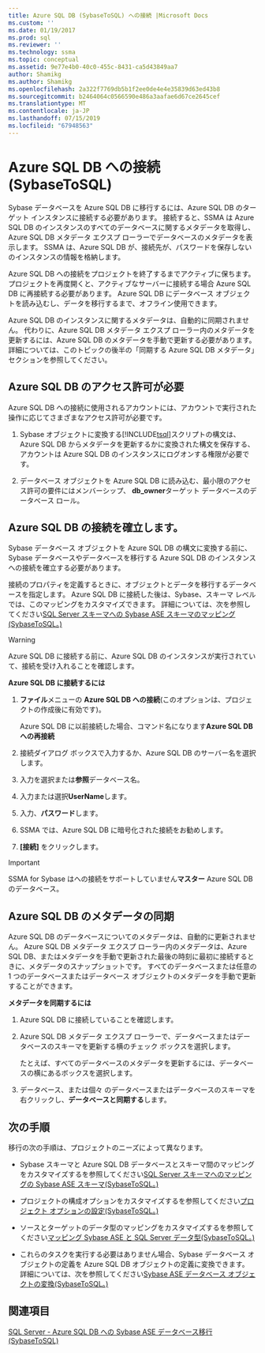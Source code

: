 ```yaml
---
title: Azure SQL DB (SybaseToSQL) への接続 |Microsoft Docs
ms.custom: ''
ms.date: 01/19/2017
ms.prod: sql
ms.reviewer: ''
ms.technology: ssma
ms.topic: conceptual
ms.assetid: 9e77e4b0-40c0-455c-8431-ca5d43849aa7
author: Shamikg
ms.author: Shamikg
ms.openlocfilehash: 2a322f7769db5b1f2ee0de4e4e35839d63ed43b8
ms.sourcegitcommit: b2464064c0566590e486a3aafae6d67ce2645cef
ms.translationtype: MT
ms.contentlocale: ja-JP
ms.lasthandoff: 07/15/2019
ms.locfileid: "67948563"
---
```

# <a name="connecting-to-azure-sql-db-sybasetosql"></a>Azure SQL DB への接続 (SybaseToSQL)
Sybase データベースを Azure SQL DB に移行するには、Azure SQL DB のターゲット インスタンスに接続する必要があります。 接続すると、SSMA は Azure SQL DB のインスタンスのすべてのデータベースに関するメタデータを取得し、Azure SQL DB メタデータ エクスプ ローラーでデータベースのメタデータを表示します。 SSMA は、Azure SQL DB が、接続先が、パスワードを保存しないのインスタンスの情報を格納します。  
  
Azure SQL DB への接続をプロジェクトを終了するまでアクティブに保ちます。 プロジェクトを再度開くと、アクティブなサーバーに接続する場合 Azure SQL DB に再接続する必要があります。 Azure SQL DB にデータベース オブジェクトを読み込むし、データを移行するまで、オフライン使用できます。  
  
Azure SQL DB のインスタンスに関するメタデータは、自動的に同期されません。 代わりに、Azure SQL DB メタデータ エクスプ ローラー内のメタデータを更新するには、Azure SQL DB のメタデータを手動で更新する必要があります。 詳細については、このトピックの後半の「同期する Azure SQL DB メタデータ」セクションを参照してください。  
  
## <a name="required-azure-sql-db-permissions"></a>Azure SQL DB のアクセス許可が必要  
Azure SQL DB への接続に使用されるアカウントには、アカウントで実行された操作に応じてさまざまなアクセス許可が必要です。  
  
1.  Sybase オブジェクトに変換する[!INCLUDE[tsql](../../includes/tsql-md.md)]スクリプトの構文は、Azure SQL DB からメタデータを更新するかに変換された構文を保存する、アカウントは Azure SQL DB のインスタンスにログオンする権限が必要です。  
  
2.  データベース オブジェクトを Azure SQL DB に読み込む、最小限のアクセス許可の要件にはメンバーシップ、 **db_owner**ターゲット データベースのデータベース ロール。  
  
## <a name="establishing-a-azure-sql-db-connection"></a>Azure SQL DB の接続を確立します。  
Sybase データベース オブジェクトを Azure SQL DB の構文に変換する前に、Sybase データベースやデータベースを移行する Azure SQL DB のインスタンスへの接続を確立する必要があります。  
  
接続のプロパティを定義するときに、オブジェクトとデータを移行するデータベースを指定します。 Azure SQL DB に接続した後は、Sybase、スキーマ レベルでは、このマッピングをカスタマイズできます。 詳細については、次を参照してください[SQL Server スキーマへの Sybase ASE スキーマのマッピング&#40;SybaseToSQL。&#41;](../../ssma/sybase/mapping-sybase-ase-schemas-to-sql-server-schemas-sybasetosql.md)  
  
> [!WARNING]  
> Azure SQL DB に接続する前に、Azure SQL DB のインスタンスが実行されていて、接続を受け入れることを確認します。  
  
**Azure SQL DB に接続するには**  
  
1.  **ファイル**メニューの  **Azure SQL DB への接続**(このオプションは、プロジェクトの作成後に有効です)。  
  
    Azure SQL DB に以前接続した場合、コマンド名になります**Azure SQL DB への再接続**  
  
2.  接続ダイアログ ボックスで入力するか、Azure SQL DB のサーバー名を選択します。  
  
3.  入力を選択または**参照**データベース名。  
  
4.  入力または選択**UserName**します。  
  
5.  入力、**パスワード**します。  
  
6.  SSMA では、Azure SQL DB に暗号化された接続をお勧めします。  
  
7.  **[接続]** をクリックします。  
  
> [!IMPORTANT]  
> SSMA for Sybase はへの接続をサポートしていません**マスター** Azure SQL DB のデータベース。  
  
## <a name="synchronizing-azure-sql-db-metadata"></a>Azure SQL DB のメタデータの同期  
Azure SQL DB のデータベースについてのメタデータは、自動的に更新されません。 Azure SQL DB メタデータ エクスプ ローラー内のメタデータは、Azure SQL DB、またはメタデータを手動で更新された最後の時刻に最初に接続するときに、メタデータのスナップショットです。 すべてのデータベースまたは任意の 1 つのデータベースまたはデータベース オブジェクトのメタデータを手動で更新することができます。  
  
**メタデータを同期するには**  
  
1.  Azure SQL DB に接続していることを確認します。  
  
2.  Azure SQL DB メタデータ エクスプ ローラーで、データベースまたはデータベースのスキーマを更新する横のチェック ボックスを選択します。  
  
    たとえば、すべてのデータベースのメタデータを更新するには、データベースの横にあるボックスを選択します。  
  
3.  データベース、または個々 のデータベースまたはデータベースのスキーマを右クリックし、**データベースと同期する**します。  
  
## <a name="next-step"></a>次の手順  
移行の次の手順は、プロジェクトのニーズによって異なります。  
  
-   Sybase スキーマと Azure SQL DB データベースとスキーマ間のマッピングをカスタマイズするを参照してください[SQL Server スキーマへのマッピングの Sybase ASE スキーマ&#40;SybaseToSQL。&#41;](../../ssma/sybase/mapping-sybase-ase-schemas-to-sql-server-schemas-sybasetosql.md)  
  
-   プロジェクトの構成オプションをカスタマイズするを参照してください[プロジェクト オプションの設定&#40;SybaseToSQL。&#41;](../../ssma/sybase/setting-project-options-sybasetosql.md)  
  
-   ソースとターゲットのデータ型のマッピングをカスタマイズするを参照してください[マッピング Sybase ASE と SQL Server データ型&#40;SybaseToSQL。&#41;](../../ssma/sybase/mapping-sybase-ase-and-sql-server-data-types-sybasetosql.md)  
  
-   これらのタスクを実行する必要はありません場合、Sybase データベース オブジェクトの定義を Azure SQL DB オブジェクトの定義に変換できます。 詳細については、次を参照してください[Sybase ASE データベース オブジェクトの変換&#40;SybaseToSQL。&#41;](../../ssma/sybase/converting-sybase-ase-database-objects-sybasetosql.md)  
  
## <a name="see-also"></a>関連項目  
[SQL Server - Azure SQL DB への Sybase ASE データベース移行&#40;SybaseToSQL&#41;](../../ssma/sybase/migrating-sybase-ase-databases-to-sql-server-azure-sql-db-sybasetosql.md)  
  
